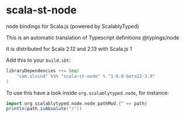 # scala-st-node
node bindings for Scala.js (powered by ScalablyTyped)

This is an automatic translation of Typescript definitions @typings/node

It is distributed for Scala 2.12 and 2.13 with Scala.js 1

Add this to your `build.sbt`:
```scala
libraryDependencies ++= Seq(
    "com.olvind" %%% "scala-st-node" % "1.0.0-beta22-3.9" 
) 
```

To use this have a look inside `org.scalablytyped.node`, for instance:

```scala
import org.scalablytyped.node.node.pathMod.{^ => path}
println(path.isAbsolute("/"))
````
